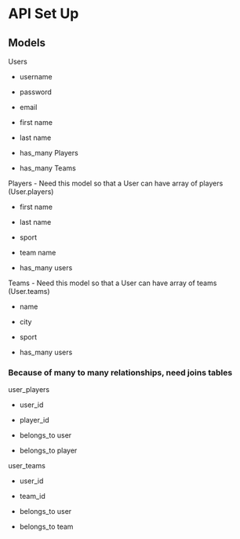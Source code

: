 # API Set Up

## Models
Users
- username
- password
- email
- first name
- last name

- has_many Players
- has_many Teams


Players - Need this model so that a User can have array of players (User.players)
- first name
- last name
- sport
- team name

- has_many users


Teams - Need this model so that a User can have array of teams (User.teams)
- name
- city
- sport

- has_many users

### Because of many to many relationships, need joins tables

user_players
- user_id
- player_id

- belongs_to user
- belongs_to player 

user_teams
- user_id
- team_id

- belongs_to user
- belongs_to team